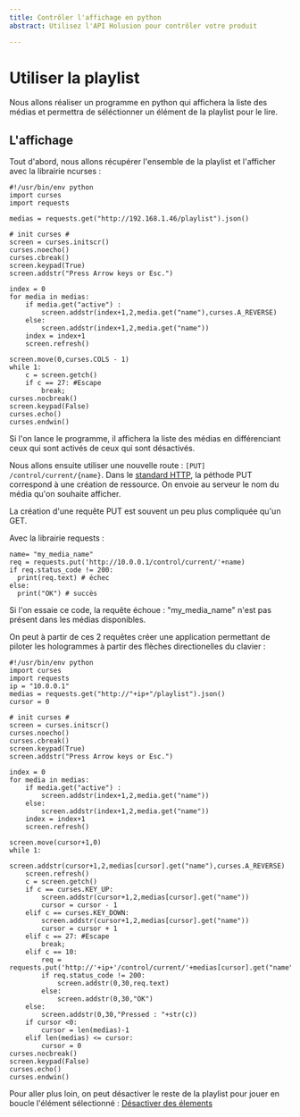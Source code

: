 ```yaml
---
title: Contrôler l'affichage en python
abstract: Utilisez l'API Holusion pour contrôler votre produit

---
```

# Utiliser la playlist
Nous allons réaliser un programme en python qui affichera la liste des médias et permettra de séléctionner un élément de la playlist pour le lire.

## L'affichage

Tout d'abord, nous allons récupérer l'ensemble de la playlist et l'afficher avec la librairie ncurses :

    #!/usr/bin/env python
    import curses
    import requests

    medias = requests.get("http://192.168.1.46/playlist").json()

    # init curses #
    screen = curses.initscr()
    curses.noecho()
    curses.cbreak()
    screen.keypad(True)
    screen.addstr("Press Arrow keys or Esc.")

    index = 0
    for media in medias:
        if media.get("active") :
            screen.addstr(index+1,2,media.get("name"),curses.A_REVERSE)
        else:
            screen.addstr(index+1,2,media.get("name"))
        index = index+1
        screen.refresh()

    screen.move(0,curses.COLS - 1)
    while 1:
        c = screen.getch()
        if c == 27: #Escape
            break;
    curses.nocbreak()
    screen.keypad(False)
    curses.echo()
    curses.endwin()

Si l'on lance le programme, il affichera la liste des médias en différenciant ceux qui sont activés de ceux qui sont désactivés.

Nous allons ensuite utiliser une nouvelle route : `[PUT] /control/current/{name}`. Dans le [standard HTTP](https://www.w3.org/Protocols/rfc2616/rfc2616-sec9.html), la péthode PUT correspond à une création de ressource. On envoie au serveur le nom du média qu'on souhaite afficher.

La création d'une requête PUT est souvent un peu plus compliquée qu'un GET.

Avec la librairie requests :

    name= "my_media_name"
    req = requests.put('http://10.0.0.1/control/current/'+name)
    if req.status_code != 200:
      print(req.text) # échec
    else:
      print("OK") # succès

Si l'on essaie ce code, la requête échoue : "my_media_name" n'est pas présent dans les médias disponibles.

On peut à partir de ces 2 requêtes créer une application permettant de piloter les hologrammes à partir des flèches directionelles du clavier :

    #!/usr/bin/env python
    import curses
    import requests
    ip = "10.0.0.1"
    medias = requests.get("http://"+ip+"/playlist").json()
    cursor = 0

    # init curses #
    screen = curses.initscr()
    curses.noecho()
    curses.cbreak()
    screen.keypad(True)
    screen.addstr("Press Arrow keys or Esc.")

    index = 0
    for media in medias:
        if media.get("active") :
            screen.addstr(index+1,2,media.get("name"))
        else:
            screen.addstr(index+1,2,media.get("name"))
        index = index+1
        screen.refresh()

    screen.move(cursor+1,0)
    while 1:
        screen.addstr(cursor+1,2,medias[cursor].get("name"),curses.A_REVERSE)
        screen.refresh()
        c = screen.getch()
        if c == curses.KEY_UP:
            screen.addstr(cursor+1,2,medias[cursor].get("name"))
            cursor = cursor - 1
        elif c == curses.KEY_DOWN:
            screen.addstr(cursor+1,2,medias[cursor].get("name"))
            cursor = cursor + 1
        elif c == 27: #Escape
            break;
        elif c == 10:
            req = requests.put('http://'+ip+'/control/current/'+medias[cursor].get("name"))
            if req.status_code != 200:
                screen.addstr(0,30,req.text)
            else:
                screen.addstr(0,30,"OK")
        else:
            screen.addstr(0,30,"Pressed : "+str(c))
        if cursor <0:
            cursor = len(medias)-1
        elif len(medias) <= cursor:
            cursor = 0
    curses.nocbreak()
    screen.keypad(False)
    curses.echo()
    curses.endwin()

Pour aller plus loin, on peut désactiver le reste de la playlist pour jouer en boucle l'élément sélectionné : [Désactiver des élements](modify-elements)
